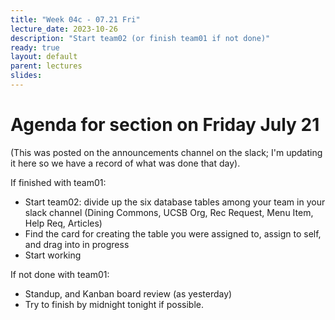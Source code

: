 ```yaml
---
title: "Week 04c - 07.21 Fri"
lecture_date: 2023-10-26
description: "Start team02 (or finish team01 if not done)"
ready: true
layout: default
parent: lectures
slides: 
---
```


# Agenda for section on Friday July 21

(This was posted on the announcements channel on the slack; I'm updating it here so we have a record of what was done that day).

If finished with team01:

* Start team02: divide up the six database tables among your team in your slack channel (Dining Commons, UCSB Org, Rec Request, Menu Item, Help Req, Articles)
* Find the card for creating the table you were assigned to, assign to self, and drag into in progress
* Start working

If not done with team01:
* Standup, and Kanban board review (as yesterday)
* Try to finish by midnight tonight if possible.
